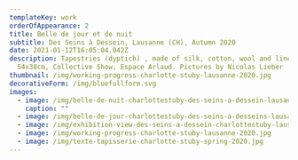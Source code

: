 ```yaml
---
templateKey: work
orderOfAppearance: 2
title: Belle de jour et de nuit
subtitle: Des Seins à Dessein, Lausanne (CH), Autumn 2020
date: 2021-01-12T16:05:04.042Z
description: Tapestries (dyptich) , made of silk, cotton, wool and linen
  54x38cm, Collective Show, Espace Arlaud. Pictures by Nicolas Lieber
thumbnail: /img/working-progress-charlotte-stuby-lausanne-2020.jpg
decorativeForm: /img/bluefullform.svg
images:
  - image: /img/belle-de-nuit-charlottestuby-des-seins-a-dessein-lausanne-2020.jpg
    caption: ""
  - image: /img/belle-de-jour-charlottestuby-des-seins-a-desseins-lausanne-2020.jpg
  - image: /img/exhibition-view-des-seins-a-dessein-charlottestuby-lausanne-2020.jpg
  - image: /img/working-progress-charlotte-stuby-lausanne-2020.jpg
  - image: /img/texte-tapisserie-charlotte-stuby-spring-2020.jpg
---
```

